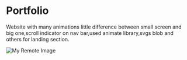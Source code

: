 # Portfolio
Website with many animations little difference between small screen and big one,scroll indicator on nav bar,used animate library,svgs blob and others for landing section. 

![My Remote Image](https://drive.google.com/file/d/1OuKUy_-FOvgLuaSdL1qgHueDg9DucQ5i/view?usp=share_link)
